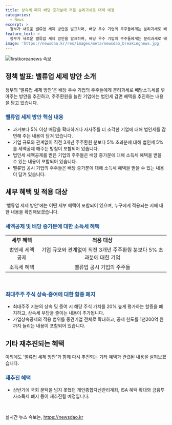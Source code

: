 ```yaml
---
title: 상속세 폐지 배당 증가분에 저율 분리과세로 대체 예정
categories:
  - News
excerpt: >
  정부가 새로운 밸류업 세제 방안을 발표하며, 배당 우수 기업의 주주들에게는 분리과세로 배당소득세를 깎아주고, 주주환원을 늘린 기업에는 법인세 감면 혜택을 추진한다. 이에 따라 주주들은 소득세 혜택을 받을 수 있고, 최대주주 주식의 상속과 증여에 적용되는 할증을 없애는 법 개정도 추진된다. 또한, 가업상속공제의 적용 범위가 상호출자제한기업을 제외한 중견기업 전체로 확대되며, 국회 문턱을 넘지 못한 개인종합자산관리계좌, ISA 혜택 확대와 금융투자소득세 폐지도 재추진된다.
feature_text: >
  정부가 새로운 밸류업 세제 방안을 발표하며, 배당 우수 기업의 주주들에게는 분리과세로 배당소득세를 깎아주고, 주주환원을 늘린 기업에는 법인세 감면 혜택을 추진한다. 이에 따라 주주들은 소득세 혜택을 받을 수 있고, 최대주주 주식의 상속과 증여에 적용되는 할증을 없애는 법 개정도 추진된다. 또한, 가업상속공제의 적용 범위가 상호출자제한기업을 제외한 중견기업 전체로 확대되며, 국회 문턱을 넘지 못한 개인종합자산관리계좌, ISA 혜택 확대와 금융투자소득세 폐지도 재추진된다.
image: 'https://newsdao.kr/res/images/meta/newsdao_breakingnews.jpg'
---
```


<p><img src="https://newsdao.kr/res/images/meta/newsdao_breakingnews.jpg" alt="firstkoreanews 속보" /></p>

<h2 data-ke-size="size26">정책 발표: 밸류업 세제 방안 소개</h2>

<p data-ke-size="size16">정부의 '밸류업 세제 방안'은 배당 우수 기업의 주주들에게 분리과세로 배당소득세를 깎아주는 방안을 추진하고, 주주환원을 늘린 기업에는 법인세 감면 혜택을 추진하는 내용을 담고 있습니다.</p>

<h3><b><span style="color: #1a5490;">밸류업 세제 방안 핵심 내용</span></b></h3>

<ul>
  <li>과거보다 5% 이상 배당을 확대하거나 자사주를 더 소각한 기업에 대해 법인세를 감면해 주는 내용이 담겨 있습니다.</li>
  <li>기업 규모와 관계없이 직전 3개년 주주환원 분보다 5% 초과분에 대해 법인세 5%를 세액공제 해주는 방침이 포함되어 있습니다.</li>
  <li>법인세 세액공제를 받은 기업의 주주들은 배당 증가분에 대해 소득세 혜택을 받을 수 있는 내용이 포함되어 있습니다.</li>
  <li>밸류업 공시 기업의 주주들은 배당 증가분에 대해 소득세 혜택을 받을 수 있는 내용이 담겨 있습니다.</li>
</ul>

<h2 data-ke-size="size26">세부 혜택 및 적용 대상</h2>

<p data-ke-size="size16">'밸류업 세제 방안'에는 어떤 세부 혜택이 포함되어 있으며, 누구에게 적용되는 지에 대한 내용을 확인해보겠습니다.</p>

<h3><b><span style="color: #1a5490;">세액공제 및 배당 증가분에 대한 소득세 혜택</span></b></h3>

<table>
  <tr>
    <td style="text-align: center; height: 17px;"><b>세부 혜택</b></td>
    <td style="text-align: center; height: 17px;"><b>적용 대상</b></td>
  </tr>
  <tr>
    <td style="text-align: center; height: 17px;">법인세 세액공제</td>
    <td style="text-align: center; height: 17px;">기업 규모와 관계없이 직전 3개년 주주환원 분보다 5% 초과분에 대한 기업</td>
  </tr>
  <tr>
    <td style="text-align: center; height: 17px;">소득세 혜택</td>
    <td style="text-align: center; height: 17px;">밸류업 공시 기업의 주주들</td>
  </tr>
</table>

<p data-ke-size="size16">&nbsp;</p>

<h3><b><span style="color: #1a5490;">최대주주 주식 상속·증여에 대한 할증 폐지</span></b></h3>

<ul>
  <li>최대주주 지분의 상속 및 증여 시 해당 주식 가치를 20% 높게 평가하는 할증을 폐지하고, 상속세 부담을 줄이는 내용이 추가됩니다.</li>
  <li>가업상속공제의 적용 범위를 중견기업 전체로 확대하고, 공제 한도를 1천200억 원까지 늘리는 내용이 포함되어 있습니다.</li>
</ul>

<h2 data-ke-size="size26">기타 재추진되는 혜택</h2>

<p data-ke-size="size16">이외에도 '밸류업 세제 방안'과 함께 다시 추진되는 기타 혜택과 관련된 내용을 살펴보겠습니다.</p>

<h3><b><span style="color: #1a5490;">재추진 혜택</span></b></h3>

<ul>
  <li>상반기에 국회 문턱을 넘지 못했던 개인종합자산관리계좌, ISA 혜택 확대와 금융투자소득세 폐지 등이 재추진될 예정입니다.</li>
</ul>

<p data-ke-size="size16">&nbsp;</p>
실시간 뉴스 속보는, <a href="https://newsdao.kr" rel="dofollow">https://newsdao.kr</a>


